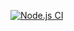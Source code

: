 [![Node.js CI](https://github.com/Saffah1910/bootcamp-terminal-tests/actions/workflows/node.js.yml/badge.svg)](https://github.com/Saffah1910/bootcamp-terminal-tests/actions/workflows/node.js.yml)